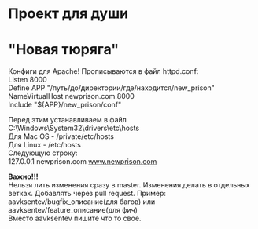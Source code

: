 # Проект для души
# "Новая тюряга"

Конфиги для Apache! Прописываются в файл httpd.conf:  
Listen 8000  
Define APP "/путь/до/директории/где/находится/new_prison"  
NameVirtualHost newprison.com:8000  
Include "${APP}/new_prison/conf"  

Перед этим устанавливаем в файл C:\Windows\System32\drivers\etc\hosts  
Для Mac OS - /private/etc/hosts  
Для Linux - /etc/hosts  
Следующую строку:  
127.0.0.1 newprison.com www.newprison.com  

**Важно!!!**  
Нельзя лить изменения сразу в master. Изменения делать в отдельных ветках. Добавлять через pull request. Пример:  
aavksentev/bugfix_описание(для багов) или aavksentev/feature_описание(для фич)  
Вместо aavksentev пишите что то свое.  
